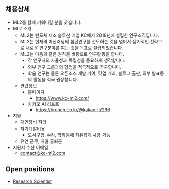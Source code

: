 ## 채용상세
* ML2를 함께 키워나갈 분을 찾습니다.
* ML2 소개
  * ML2는 반도체 제조 솔루션 기업 KC에서 2018년에 설립한 연구조직입니다.
  * ML2는 현재의 머신러닝의 첨단연구를 선도하는 것을 넘어서 장기적인 전략으로 새로운 연구분야를 여는 것을 목표로 설립되었습니다.
  * ML2는 다음과 같은 원칙을 바탕으로 연구활동을 합니다.
    * 각 연구자의 자율성과 독립성을 중요하게 생각합니다.
    * 외부 연구 그룹과의 협업을 적극적으로 추구합니다.
    * 학술 연구는 물론 오픈소스 개발 기여, 밋업 개최, 블로그 출판, 외부 발표등의 활동을 적극 권장합니다.
  * 관련정보
    * 홈페이지
      * https://www.kc-ml2.com/
    * 카카오 AI 리포트
      * https://brunch.co.kr/@kakao-it/296
* 지원
  * 개인장비 지급
  * 자기계발비용
    * 도서구입, 수강, 학회등에 자유롭게 사용 가능
  * 유연 근무, 자율 출퇴근
* 지원서 수신 이메일
  * contact@kc-ml2.com

## Open positions
* [Research Scientist](jd-rs-kr.md)
